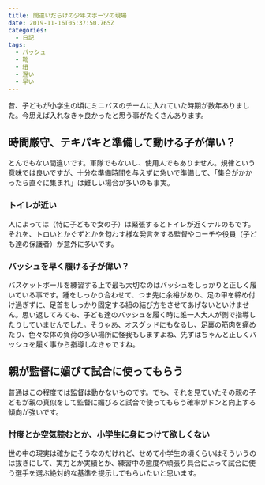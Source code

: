 ```yaml
---
title: 間違いだらけの少年スポーツの現場
date: 2019-11-16T05:37:50.765Z
categories:
  - 日記
tags:
  - バッシュ
  - 靴
  - 紐
  - 遅い
  - 早い
---
```

昔、子どもが小学生の頃にミニバスのチームに入れていた時期が数年ありました。今思えば入れなきゃ良かったと思う事がたくさんあります。

## 時間厳守、テキパキと準備して動ける子が偉い？
とんでもない間違いです。軍隊でもないし、使用人でもありません。規律という意味では良いですが、十分な準備時間を与えずに急いで準備して、「集合がかかったら直ぐに集まれ」は難しい場合が多いのも事実。
### トイレが近い
人によっては（特に子どもで女の子）は緊張するとトイレが近くナルのもです。それを、トロいとかぐずとかを匂わす様な発言をする監督やコーチや役員（子ども達の保護者）が意外に多いです。
### バッシュを早く履ける子が偉い？
バスケットボールを練習する上で最も大切なのはバッシュをしっかりと正しく履いている事です。踵をしっかり合わせて、つま先に余裕があり、足の甲を締め付け過ぎずに、足首をしっかり固定する紐の結び方をさせてあげないといけません。思い返してみても、子ども達のバッシュを履く時に誰一人大人が側で指導したりしていませんでした。そりゃあ、オスグッドにもなるし、足裏の筋肉を痛めたり、色々な体の負荷の多い場所に怪我もしますよね、先ずはちゃんと正しくバッシュを履く事から指導しなきゃですね。
## 親が監督に媚びて試合に使ってもらう
普通はこの程度では監督は動かないものです。でも、それを見ていたその親の子どもが親の真似をして監督に媚びると試合で使ってもらう確率がドンと向上する傾向が強いです。
### 忖度とか空気読むとか、小学生に身につけて欲しくない
世の中の現実は確かにそうなのだけれど、せめて小学生の頃くらいはそういうのは抜きにして、実力とか実績とか、練習中の態度や頑張り具合によって試合に使う選手を選ぶ絶対的な基準を提示してもらいたいと思います。
